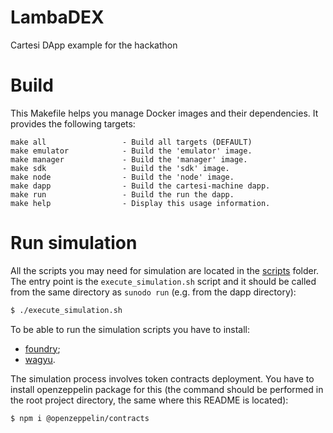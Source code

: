# LambaDEX
Cartesi DApp example for the hackathon

# Build

This Makefile helps you manage Docker images and their dependencies. It provides the following targets:

```
make all                 - Build all targets (DEFAULT)
make emulator            - Build the 'emulator' image.
make manager             - Build the 'manager' image.
make sdk                 - Build the 'sdk' image.
make node                - Build the 'node' image.
make dapp                - Build the cartesi-machine dapp.
make run                 - Build the run the dapp.
make help                - Display this usage information.
```

# Run simulation

All the scripts you may need for simulation are located in the [scripts](script) folder. The entry point is the `execute_simulation.sh` script and it should be called from the same directory as `sunodo run` (e.g. from the dapp directory):

```bash
$ ./execute_simulation.sh
```

To be able to run the simulation scripts you have to install:
- [foundry](https://book.getfoundry.sh/getting-started/installation);
- [wagyu](https://github.com/howardwu/wagyu#2-build-guide).

The simulation process involves token contracts deployment. You have to install openzeppelin package for this (the command should be performed in the root project directory, the same where this README is located):

```bash
$ npm i @openzeppelin/contracts
```
